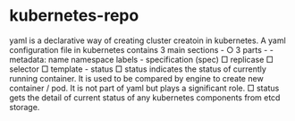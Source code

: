 # kubernetes-repo

yaml is a declarative way of creating cluster creatoin in kubernetes.
A yaml configuration file in kubernetes contains 3 main sections - 
    ○ 3 parts - 
        - metadata:
            name
            namespace
            labels
        - specification (spec)
            □ replicase
            □ selector
            □ template
        - status
            □ status indicates the status of currently running container. It is used to be compared by engine to create new container / pod. It is not part of yaml but plays a significant role.
            □ status gets the detail of current status of any kubernetes components from etcd storage.
